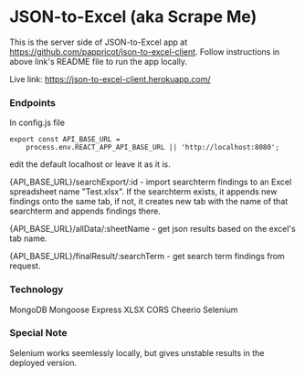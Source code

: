 # JSON-to-Excel (aka Scrape Me)

This is the server side of JSON-to-Excel app at https://github.com/pappricot/json-to-excel-client.
Follow instructions in above link's README file to run the app locally.

Live link: https://json-to-excel-client.herokuapp.com/

### Endpoints
In config.js file
```
export const API_BASE_URL =
    process.env.REACT_APP_API_BASE_URL || 'http://localhost:8080';
```
edit the default localhost or leave it as it is.

{API_BASE_URL}/searchExport/:id - import searchterm findings to an Excel spreadsheet name "Test.xlsx". If the searchterm exists, it appends new findings onto the same tab, if not, it creates new tab with the name of that searchterm and appends findings there.

{API_BASE_URL}/allData/:sheetName - get json results based on the excel's tab name.

{API_BASE_URL}/finalResult/:searchTerm - get search term findings from request.

### Technology
MongoDB Mongoose
Express
XLSX
CORS
Cheerio
Selenium

### Special Note
Selenium works seemlessly locally, but gives unstable results in the deployed version.
